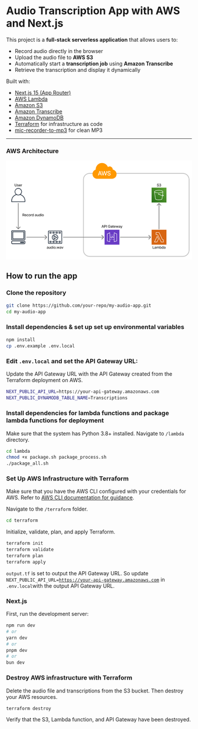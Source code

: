 # Audio Transcription App with AWS and Next.js

This project is a **full-stack serverless application** that allows users to:

- Record audio directly in the browser
- Upload the audio file to **AWS S3**
- Automatically start a **transcription job** using **Amazon Transcribe**
- Retrieve the transcription and display it dynamically

Built with:
- [Next.js 15 (App Router)](https://nextjs.org/)
- [AWS Lambda](https://aws.amazon.com/lambda/)
- [Amazon S3](https://aws.amazon.com/s3/)
- [Amazon Transcribe](https://aws.amazon.com/transcribe/)
- [Amazon DynamoDB](https://aws.amazon.com/dynamodb/)
- [Terraform](https://www.terraform.io/) for infrastructure as code
- [mic-recorder-to-mp3](https://www.npmjs.com/package/mic-recorder-to-mp3) for clean MP3
---
### AWS Architecture
![AWS Architecture](assets/image/aws_architecture.png)
## How to run the app

### Clone the repository

```bash 
git clone https://github.com/your-repo/my-audio-app.git
cd my-audio-app
```

### Install dependencies & set up set up environmental variables

```bash
npm install
cp .env.example .env.local
```

### Edit <code>.env.local</code> and set the API Gateway URL:
Update the API Gateway URL with the API Gateway created from the Terraform deployment on AWS.
```bash
NEXT_PUBLIC_API_URL=https://your-api-gateway.amazonaws.com
NEXT_PUBLIC_DYNAMODB_TABLE_NAME=Transcriptions
```

### Install dependencies for lambda functions and package lambda functions for deployment

Make sure that the system has Python 3.8+ installed. Navigate to <code>/lambda</code> directory.

```bash
cd lambda
chmod +x package.sh package_process.sh
./package_all.sh
```

### Set Up AWS Infrastructure with Terraform

Make sure that you have the AWS CLI configured with your credentials for AWS. Refer to [AWS CLI documentation for guidance](https://docs.aws.amazon.com/cli/latest/userguide/cli-chap-getting-started.html).

Navigate to the <code>/terraform</code> folder.

```bash
cd terraform
```

Initialize, validate, plan, and apply Terraform.

```bash
terraform init
terraform validate
terraform plan
terraform apply
```

<code>output.tf</code> is set to output the API Gateway URL. So update <code>NEXT_PUBLIC_API_URL=https://your-api-gateway.amazonaws.com</code> in <code>.env.local</code>with the output API Gateway URL.

### Next.js

First, run the development server:

```bash
npm run dev
# or
yarn dev
# or
pnpm dev
# or
bun dev
```

### Destroy AWS infrastructure with Terraform

Delete the audio file and transcriptions from the S3 bucket. Then destroy your AWS resources.
```bash
terraform destroy
```
Verify that the S3, Lambda function, and API Gateway have been destroyed.